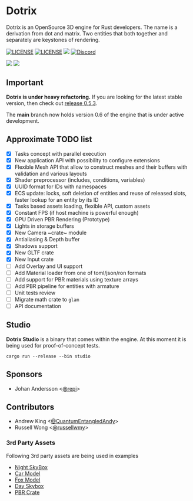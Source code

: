 # Dotrix

Dotrix is an OpenSource 3D engine for Rust developers. The name is a derivation
from dot and matrix. Two entities that both together and separately are
keystones of rendering.

[![LICENSE](https://img.shields.io/badge/license-MIT-blue.svg)](LICENSE-MIT)
[![LICENSE](https://img.shields.io/badge/license-apache-blue.svg)](LICENSE-APACHE)
[![](https://tokei.rs/b1/github/lowenware/dotrix)](https://github.com/lowenware/dotrix)
[![Discord](https://img.shields.io/discord/706575068515532851.svg?label=&logo=discord&logoColor=ffffff&color=7389D8&labelColor=6A7EC2)](https://discord.gg/DrzwBysNRd)

[![](https://img.shields.io/badge/lowenware%20-%23FF0000.svg?&style=for-the-badge&logo=YouTube&logoColor=white)](https://www.youtube.com/channel/UCdriNXRizbBFQhqZefaw44A)
[![](https://img.shields.io/badge/lowenware%20-%231DA1F2.svg?&style=for-the-badge&logo=Twitter&logoColor=white)](http://www.twitter.com/lowenware)

## Important

**Dotrix is under heavy refactoring.** If you are looking for the latest stable
version, then check out
[release 0.5.3](https://github.com/lowenware/dotrix/tree/release/v0.5.3).

The **main** branch now holds version 0.6 of the engine that is under active
development.

## Approximate TODO list

- [x] Tasks concept with parallel execution
- [x] New application API with possibility to configure extensions
- [x] Flexible Mesh API that allow to construct meshes and their buffers with
validation and various layouts
- [x] Shader preprocessor (includes, conditions, variables)
- [x] UUID format for IDs with namespaces
- [x] ECS update: locks, soft deletion of entities and reuse of released slots,
faster lookup for an entity by its ID
- [x] Tasks based assets loading, flexible API, custom assets
- [x] Constant FPS (if host machine is powerful enough)
- [x] GPU Driven PBR Rendering (Prototype)
- [x] Lights in storage buffers
- [x] New Camera ~crate~ module
- [x] Antialiasing & Depth buffer
- [x] Shadows support
- [x] New GLTF crate
- [x] New Input crate
- [ ] Add Overlay and UI support
- [ ] Add Material loader from one of toml/json/ron formats
- [ ] Add support for PBR materials using texture arrays
- [ ] Add PBR pipeline for entities with armature
- [ ] Unit tests review
- [ ] Migrate math crate to `glam`
- [ ] API documentation
 
## Studio

**Dotrix Studio** is a binary that comes within the engine. At this moment it is
being used for proof-of-concept tests.

```
cargo run --release --bin studio
```

## Sponsors

* Johan Andersson <[@repi](https://github.com/repi)>

## Contributors

* Andrew King <[@QuantumEntangledAndy](https://github.com/QuantumEntangledAndy)>
* Russell Wong <[@russellwmy](https://github.com/russellwmy)>

### 3rd Party Assets

Following 3rd party assets are being used in examples

* [Night SkyBox](https://www.vippng.com/preview/wmRTT_city-skyline-silhouette/)
* [Car Model](https://free3d.com/3d-model/cartoon-vehicles-low-poly-cars-free-874937.html)
* [Fox Model](https://github.com/KhronosGroup/glTF-Sample-Models/tree/master/2.0/Fox)
* [Day Skybox](https://opengameart.org/content/elyvisions-skyboxes)
* [PBR Crate](https://3dtextures.me/2021/12/20/stylized-crate-002/)
